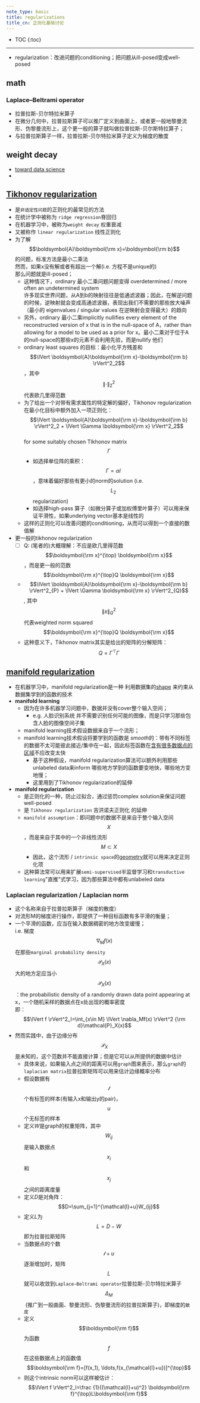 ```yaml
---
note_type: basic
title: regularizations
title_cn: 正则化基础讨论
---
```


* TOC
{:toc}

---

 - regularization：改进问题的conditioning；把问题从ill-posed变成well-posed

## math

### Laplace–Beltrami operator

 - 拉普拉斯-贝尔特拉米算子
 - 在微分几何中，拉普拉斯算子可以推广定义到曲面上，或者更一般地黎曼流形、伪黎曼流形上，这个更一般的算子就叫做拉普拉斯-贝尔斯特拉算子；
 - 与拉普拉斯算子一样，拉普拉斯-贝尔特拉米算子定义为梯度的散度

## weight decay

 - [toward data science](https://towardsdatascience.com/this-thing-called-weight-decay-a7cd4bcfccab)
 - 

## [Tikhonov regularization](https://en.wikipedia.org/wiki/Tikhonov_regularization)

- 是`非适定性问题`的正则化的最常见的方法
- 在统计学中被称为 `ridge regression`脊回归
- 在机器学习中，被称为`weight decay` 权重衰减
- 又被称作 `linear regularization` 线性正则化
- 为了解$$\boldsymbol{A}\boldsymbol{\rm x}=\boldsymbol{\rm b}$$的问题，标准方法是最小二乘法<br>然而，如果x没有解或者有超出一个解(i.e. 方程不是unique的)<br>那么问题就是ill-posed；
  - 这种情况下，ordinary 最小二乘问题问题变得 overdetermined / more often an undetermined system<br>许多现实世界问题，从A到b的映射往往是低通滤波器；因此，在解逆问题的时候，逆映射就会变成高通滤波器，表现出我们不需要的那些放大噪声（最小的 eigenvalues / singular values 在逆映射会变得最大）的趋向
  - 另外，ordinary 最小二乘implicitly nullifies every element of the reconstructed version of x that is in the null-space of A，rather than allowing for a model to be used as a prior for x。最小二乘对于位于A的null-space的那些x的元素不会利用先验，而是nullify 他们
  - ordinary least squares 的目标：最小化平方残差和<br>$$\lVert \boldsymbol{A}\boldsymbol{\rm x}-\boldsymbol{\rm b} \rVert^2_2$$，其中$$\lVert \cdot \rVert^2_2$$代表欧几里得范数
  - 为了给出一个对带有需求属性的特定解的偏好，Tikhonov regularization 在最小化目标中额外加入一项正则化：<br>$$\lVert \boldsymbol{A}\boldsymbol{\rm x}-\boldsymbol{\rm b} \rVert^2_2 + \lVert \Gamma \boldsymbol{\rm x} \rVert^2_2$$<br>for some suitably chosen TIkhonov matrix $$\Gamma$$ 
    - 如选择单位阵的乘积：$$\Gamma=\alpha I$$，意味着偏好那些有更小的norm的solution (i.e. $$L_2$$ regularization)
    - 如选择high-pass 算子（如微分算子或加权傅里叶算子）可以用来保证平滑性，如果underlying vector基本是线性的
  - 这样的正则化可以改善问题的conditioning，从而可以得到一个直接的数值解
- 更一般的tikhonov regularization
  - [ ] Q: (笔者的)大概理解：不应是欧几里得范数$$\boldsymbol{\rm x}^{\top} \boldsymbol{\rm x}$$，而是更一般的范数$$\boldsymbol{\rm x}^{\top}Q \boldsymbol{\rm x}$$
  - $$\lVert \boldsymbol{A}\boldsymbol{\rm x}-\boldsymbol{\rm b} \rVert^2_{P} + \lVert \Gamma \boldsymbol{\rm x} \rVert^2_{Q}$$, 其中$$\lVert x \rVert^2_{Q}$$代表weighted norm squared $$\boldsymbol{\rm x}^{\top}Q \boldsymbol{\rm x}$$
  - 这种意义下，Tikhonov matrix其实是给出的矩阵的分解矩阵：$$Q=\Gamma^{\top}\Gamma$$

## [manifold regularization](https://en.wikipedia.org/wiki/Manifold_regularization)

- 在机器学习中，manifold regularization是一种 利用数据集的<u>shape</u> 来约束从数据集学到的函数的技术
- **manifold learning**
  - 因为在许多机器学习问题中，数据并没有cover整个输入空间；
    - e.g. 人脸识别系统 并不需要识别任何可能的图像，而是只学习那些包含人脸的图像空间子集
  - manifold learning技术假设数据来自于一个流形；
  - manifold learning技术假设将要学到的函数是 *smooth*的：带有不同标签的数据不太可能彼此接近/集中在一起，因此标签函数在<u>含有很多数据点的区域</u>不应改变太快
    - 基于这种假设，manifold regularization算法可以额外利用那些unlabeled data来inform 哪些地方学到的函数要变地快，哪些地方变地慢；
    - 这里用到了Tikhonov regularization的延伸
- **manifold regularization**
  - 是正则化的一种，防止过拟合，通过惩罚complex solution来保证问题well-posed
  - 是 `Tikhonov regularization` 吉洪诺夫正则化 的延伸
  - `manifold assumption`：即问题中的数据不是来自于整个输入空间$$X$$，而是来自于其中的一个非线性流形$$M \subset X$$ 
    - 因此，这个流形 / `intrinsic space`的<u>geometry</u>就可以用来决定正则化项
  - 这种算法常可以用来扩展`semi-supervised`半监督学习和`transductive learning`"直推"式学习，因为那些算法中都有unlabeled data

### Laplacian regularization / Laplacian norm

 - 这个名称来自于拉普拉斯算子（梯度的散度）
 - 对流形M的梯度进行操作，即提供了一种目标函数有多平滑的衡量；
 - 一个平滑的函数，应当在输入数据稠密的地方改变缓慢；<br>i.e. 梯度$$\nabla_Mf(x)$$在那些`marginal probability density` $$\mathcal{P}_X(x)$$大的地方足应当小<br>$$\mathcal{P}_X(x)$$：the probabilistic density of a randomly drawn data point appearing at x，一个随机采样的数据点在x处出现的概率密度<br>即：$$\lVert f \rVert^2_I=\int_{x\in M} \lVert \nabla_Mf(x) \rVert^2 {\rm d}\mathcal{P}_X(x)$$
 - 然而实践中，由于边缘分布$$\mathcal{P}_X$$是未知的，这个范数并不能直接计算；但是它可以从所提供的数据中估计
    - 具体来说，如果输入点之间的距离可以用`graph`图来表示，那么`graph`的`laplacian matrix`拉普拉斯矩阵可以用来估计边缘概率分布
    - 假设数据有$$\mathcal{l}$$个有标签的样本(有输入x和输出y的pair)，$$u$$个无标签的样本
    - 定义*W*是graph的权重矩阵，其中$$W_{ij}$$是输入数据点$$x_i$$和$$x_j$$之间的距离度量
    - 定义*D*是对角阵：$$D=\sum_{j=1}^{\mathcal{l}+u}W_{ij}$$
    - 定义*L*为$$L=D-W$$即为拉普拉斯矩阵
    - 当数据点的个数$$\mathcal{l}+u$$逐渐增加时，矩阵$$L$$就可以收敛到`Laplace–Beltrami operator`拉普拉斯-贝尔特拉米算子$$\Delta_M$$ (推广到一般曲面、黎曼流形、伪黎曼流形的拉普拉斯算子)，即梯度的`散度`
    - 定义$$\boldsymbol{\rm f}$$为函数$$f$$在这些数据点上的函数值$$\boldsymbol{\rm f}=[f(x_1), \ldots,f(x_{\mathcal{l}+u})]^{\top}$$
    - 则这个intrinsic norm可以这样被估计：<br>$$\lVert f \rVert^2_I=\frac {1}{(\mathcal{l}+u)^2} \boldsymbol{\rm f}^{\top}L\boldsymbol{\rm f}$$